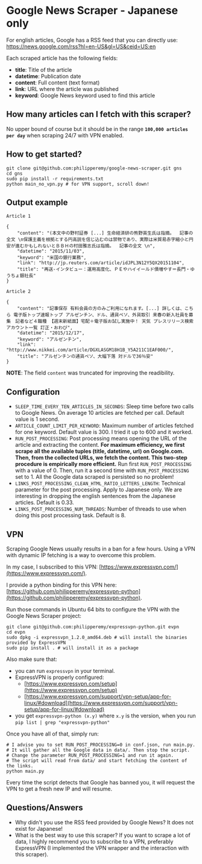 # Google News Scraper - Japanese only

For english articles, Google has a RSS feed that you can directly use: https://news.google.com/rss?hl=en-US&gl=US&ceid=US:en

Each scraped article has the following fields:
- **title**: Title of the article
- **datetime**: Publication date
- **content**: Full content (text format)
- **link**: URL where the article was published
- **keyword**: Google News keyword used to find this article

## How many articles can I fetch with this scraper?

No upper bound of course but it should be in the range **`100,000 articles per day`** when scraping 24/7 with VPN enabled.

## How to get started?
```
git clone git@github.com:philipperemy/google-news-scraper.git gns
cd gns
sudo pip install -r requirements.txt
python main_no_vpn.py # for VPN support, scroll down!
```

## Output example

`Article 1`
```
{
    "content": "(本文中の野村証券 [...] 生命経済研の熊野英生氏は指摘。  記事の全文 \n保護主義を根拠とする円高説を信じ込むのは禁物であり、実際は米貿易赤字縮小と円安が進むかもしれないとＢＢＨの村田雅志氏は指摘。  記事の全文 \n",
    "datetime": "2015/11/03",
    "keyword": "米国の銀行業務",
    "link": "http://jp.reuters.com/article/idJPL3N12Y5QX20151104",
    "title": "再送-インタビュー：運用高度化、ＰＥやハイイールド債増やす＝長門・ゆうちょ銀社長"
}
```

`Article 2`

```
{
    "content": "記事保存 有料会員の方のみご利用になれます。[...] 詳しくは、こちら 電子版トップ速報トップ アルゼンチン、ドル、通貨ペソ、外貨取引 来春の新入社員を募集　記者など４職種 【週末新紙面】宅配＋電子版お試し実施中！ 天気 プレスリリース検索 アカウント一覧 訂正・おわび",
    "datetime": "2015/12/17",
    "keyword": "アルゼンチン",
    "link": "http://www.nikkei.com/article/DGXLASGM18H1B_Y5A211C1EAF000/",
    "title": "アルゼンチンの通貨ペソ、大幅下落 対ドルで36％安"
}
```
**NOTE**: The field `content` was truncated for improving the readibility.

## Configuration
- `SLEEP_TIME_EVERY_TEN_ARTICLES_IN_SECONDS`: Sleep time before two calls to Google News. On average 10 articles are fetched per call. Default value is 1 second.
- `ARTICLE_COUNT_LIMIT_PER_KEYWORD`: Maximum number of articles fetched for one keyword. Default value is 300. I tried it up to 600 and it worked.
- `RUN_POST_PROCESSING`: Post processing means opening the URL of the article and extracting the content. **For maximum efficiency, we first scrape all the available tuples (title, datetime, url) on Google.com. Then, from the collected URLs, we fetch the content. This two-step procedure is empirically more efficient.** Run first `RUN_POST_PROCESSING` with a value of 0. Then, run it a second time with `RUN_POST_PROCESSING` set to 1. All the Google data scraped is persisted so no problem!
- `LINKS_POST_PROCESSING_CLEAN_HTML_RATIO_LETTERS_LENGTH`: Technical parameter for the post processing. Apply to Japanese only. We are interesting in dropping the english sentences from the Japanese articles. Default is 0.33.
- `LINKS_POST_PROCESSING_NUM_THREADS`: Number of threads to use when doing this post processing task. Default is 8.

## VPN
Scraping Google News usually results in a ban for a few hours. Using a VPN with dynamic IP fetching is a way to overcome this problem.

In my case, I subscribed to this VPN: [https://www.expressvpn.com/](https://www.expressvpn.com/).

I provide a python binding for this VPN here: [https://github.com/philipperemy/expressvpn-python](https://github.com/philipperemy/expressvpn-python).

Run those commands in Ubuntu 64 bits to configure the VPN with the Google News Scraper project:
```
git clone git@github.com:philipperemy/expressvpn-python.git evpn
cd evpn
sudo dpkg -i expressvpn_1.2.0_amd64.deb # will install the binaries provided by ExpressVPN
sudo pip install . # will install it as a package
```

Also make sure that:
- you can run `expressvpn` in your terminal.
- ExpressVPN is properly configured:
    - [https://www.expressvpn.com/setup](https://www.expressvpn.com/setup) 
    - [https://www.expressvpn.com/support/vpn-setup/app-for-linux/#download](https://www.expressvpn.com/support/vpn-setup/app-for-linux/#download)
- you get `expressvpn-python (x.y)` where `x.y` is the version, when you run `pip list | grep "expressvpn-python"`

Once you have all of that, simply run:

```
# I advise you to set RUN_POST_PROCESSING=0 in conf.json, run main.py. 
# It will gather all the Google data in data/. Then stop the script.
# Change the parameter RUN_POST_PROCESSING=1 and run it again.
# The script will read from data/ and start fetching the content of the links.
python main.py
```

Every time the script detects that Google has banned you, it will request the VPN to get a fresh new IP and will resume.

## Questions/Answers
- Why didn't you use the RSS feed provided by Google News? It does not exist for Japanese!
- What is the best way to use this scraper? If you want to scrape a lot of data, I highly recommend you to subscribe to a VPN, preferably ExpressVPN (I implemented the VPN wrapper and the interaction with this scraper).
